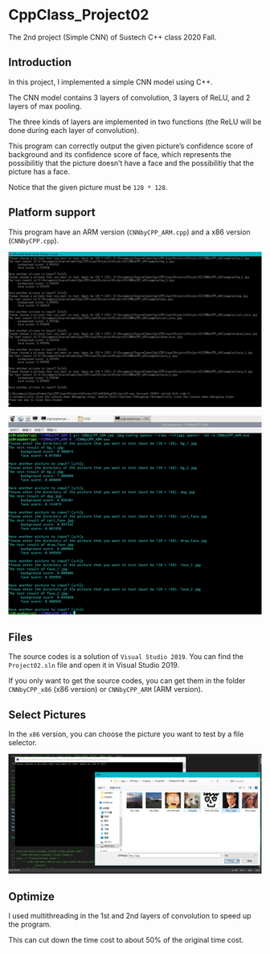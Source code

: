 # CppClass_Project02
The 2nd project (Simple CNN) of Sustech C++ class 2020 Fall.

## Introduction
In this project, I implemented a simple CNN model using C++.

The CNN model contains 3 layers of convolution, 3 layers of ReLU, and 2 layers of max pooling.

The three kinds of layers are implemented in two functions (the ReLU will be done during each layer of convolution).

This program can correctly output the given picture’s confidence score of background and its confidence score of face, which represents the possibilitiy that the picture doesn’t have a face and the possibilitiy that the picture has a face.

Notice that the given picture must be `128 * 128`.

## Platform support

This program have an ARM version (`CNNbyCPP_ARM.cpp`) and a x86 version (`CNNbyCPP.cpp`).

![x86](https://github.com/WHALEEYE/CppClass_Project02/blob/master/screenshots/x86_version.png "x86 version")

![ARM](https://github.com/WHALEEYE/CppClass_Project02/blob/master/screenshots/ARM_version.png "ARM version")

## Files

The source codes is a solution of `Visual Studio 2019`. You can find the `Project02.sln` file and open it in Visual Studio 2019.

If you only want to get the source codes, you can get them in the folder `CNNbyCPP_x86` (x86 version) or `CNNbyCPP_ARM` (ARM version).

## Select Pictures

In the `x86` version, you can choose the picture you want to test by a file selector.

![fileselector](https://github.com/WHALEEYE/CppClass_Project02/blob/master/screenshots/file_selector.png "File Selector")

## Optimize

I used multithreading in the 1st and 2nd layers of convolution to speed up the program.

This can cut down the time cost to about 50% of the original time cost.
